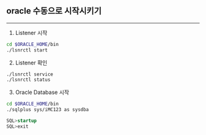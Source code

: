 ## oracle 수동으로 시작시키기

---

1. Listener 시작
```bash
cd $ORACLE_HOME/bin
./lsnrctl start
```

2. Listener 확인
```bash
./lsnrctl service
./lsnrctl status
```

3. Oracle Database 시작
```bash
cd $ORACLE_HOME/bin
./sqlplus sys/iMC123 as sysdba
```
```sql
SQL>startup
SQL>exit
```